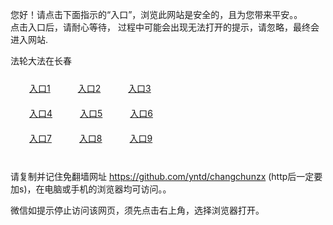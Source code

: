 您好！请点击下面指示的“入口”，浏览此网站是安全的，且为您带来平安。。 <br/>
点击入口后，请耐心等待， 过程中可能会出现无法打开的提示，请忽略，最终会进入网站. </br>

法轮大法在长春<br/>
<div style="padding:10px"><a style="margin:20px" target="_blank" href="https://d3nukj1jpfqm6j.cloudfront.net/2Qpsp?itrwxq" id="ccLink1" rel="nofollow">入口1</a> <a target="_blank" style="margin:20px" href="https://d1mhrob9noq7vi.cloudfront.net/2Qpsp?nnjmxanv" id="ccLink2" rel="nofollow">入口2</a> <a style="margin:20px" target="_blank" href="https://d1mt8ytpxq08xa.cloudfront.net/2Qpsp?bwyhe" id="ccLink3" rel="nofollow">入口3</a></div>

<div style="padding:10px" ><a style="margin:20px" target="_blank" href="https://d3nukj1jpfqm6j.cloudfront.net/2Qpsp?itrwxq" id="ccLink4" rel="nofollow">入口4</a> <a style="margin:20px" href="https://d1mhrob9noq7vi.cloudfront.net/2Qpsp?nnjmxanv" target="_blank" id="ccLink5" rel="nofollow">入口5</a> <a style="margin:20px" href="https://d1mt8ytpxq08xa.cloudfront.net/2Qpsp?bwyhe" target="_blank" id="ccLink6" rel="nofollow">入口6</a></div>

<div style="padding:10px"><a style="margin:20px" target="_blank" href="https://d3nukj1jpfqm6j.cloudfront.net/2Qpsp?itrwxq" id="ccLink7" rel="nofollow">入口7</a> <a style="margin:20px" href="https://d1mhrob9noq7vi.cloudfront.net/2Qpsp?nnjmxanv" target="_blank" id="ccLink8" rel="nofollow">入口8</a> <a style="margin:20px" target="_blank" href="https://d1mt8ytpxq08xa.cloudfront.net/2Qpsp?bwyhe" id="ccLink9" rel="nofollow">入口9</a></div>

<br/>



请复制并记住免翻墙网址 https://github.com/yntd/changchunzx (http后一定要加s)，在电脑或手机的浏览器均可访问。。<br/>

微信如提示停止访问该网页，须先点击右上角，选择浏览器打开。
